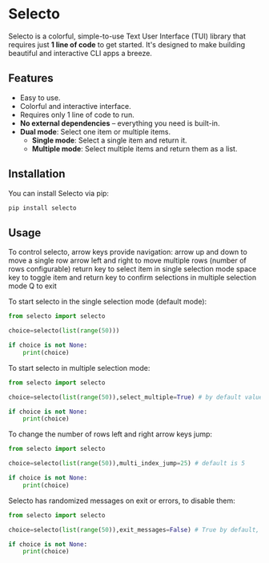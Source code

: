 # Selecto

Selecto is a colorful, simple-to-use Text User Interface (TUI) library that requires just **1 line of code** to get started. It's designed to make building beautiful and interactive CLI apps a breeze.

## Features
- Easy to use.
- Colorful and interactive interface.
- Requires only 1 line of code to run.
- **No external dependencies** – everything you need is built-in.
- **Dual mode**: Select one item or multiple items.
  - **Single mode**: Select a single item and return it.
  - **Multiple mode**: Select multiple items and return them as a list.

## Installation

You can install Selecto via pip:

``` bash
pip install selecto
```

## Usage

To control selecto, arrow keys provide navigation:
arrow up and down to move a single row
arrow left and right to move multiple rows (number of rows configurable)
return key to select item in single selection mode
space key to toggle item and return key to confirm selections in multiple selection mode
Q to exit

To start selecto in the single selection mode (default mode):

``` python
from selecto import selecto

choice=selecto(list(range(50)))

if choice is not None:
    print(choice)
```

To start selecto in multiple selection mode:
``` python
from selecto import selecto

choice=selecto(list(range(50)),select_multiple=True) # by default value set to False

if choice is not None:
    print(choice)
```

To change the number of rows left and right arrow keys jump:

``` python
from selecto import selecto

choice=selecto(list(range(50)),multi_index_jump=25) # default is 5

if choice is not None:
    print(choice)
```

Selecto has randomized messages on exit or errors, to disable them:

``` python
from selecto import selecto

choice=selecto(list(range(50)),exit_messages=False) # True by default, False replaces all messages with generic messages

if choice is not None:
    print(choice)
```
